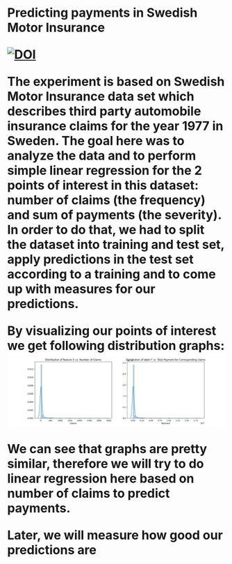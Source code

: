 <h1>Predicting payments in Swedish Motor Insurance

[![DOI](https://zenodo.org/badge/DOI/10.5281/zenodo.3753030.svg)](https://doi.org/10.5281/zenodo.3753030)

The experiment is based on Swedish Motor Insurance data set which describes third party automobile insurance claims for the year 1977 in Sweden. The goal here was to analyze the data and to perform simple linear regression for the 2 points of interest in this dataset: number of claims (the frequency) and sum of payments (the severity). In order to do that, we had to split the dataset into training and test set, apply predictions in the test set according to a training and to come up with measures for our predictions.

By visualizing our points of interest we get following distribution graphs:
![Distribution graphs](/output/plots/SwedishMotorInsurance_Distribution_Sibincic.png)

We can see that graphs are pretty similar, therefore we will try to do linear regression here based on number of claims to predict payments.

Later, we will measure how good our predictions are
